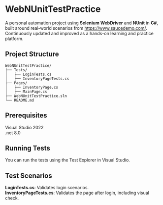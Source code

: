 # WebNUnitTestPractice

A personal automation project using **Selenium WebDriver** and **NUnit** in **C#**, built around real-world scenarios from https://www.saucedemo.com/.  
Continuously updated and improved as a hands-on learning and practice platform.

## Project Structure
<pre><code>WebNUnitTestPractice/
├── Tests/
│   ├── LoginTests.cs
│   ├── InventoryPageTests.cs
├── Pages/
│   ├── InventoryPage.cs
│   ├── MainPage.cs
├── WebNUnitTestPractice.sln
└── README.md</code></pre>

## Prerequisites
Visual Studio 2022  
.net 8.0

## Running Tests
You can run the tests using the Test Explorer in Visual Studio.

## Test Scenarios
**LoginTests.cs**: Validates login scenarios.  
**InventoryPageTests.cs**: Validates the page after login, including visual check.
